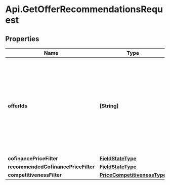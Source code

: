 # Api.GetOfferRecommendationsRequest

## Properties

Name | Type | Description | Notes
------------ | ------------- | ------------- | -------------
**offerIds** | **[String]** | Идентификаторы товаров, информация о которых нужна. ⚠️ Не используйте это поле одновременно с остальными фильтрами. Если вы хотите воспользоваться фильтрами, оставьте поле пустым. | [optional] 
**cofinancePriceFilter** | [**FieldStateType**](FieldStateType.md) |  | [optional] 
**recommendedCofinancePriceFilter** | [**FieldStateType**](FieldStateType.md) |  | [optional] 
**competitivenessFilter** | [**PriceCompetitivenessType**](PriceCompetitivenessType.md) |  | [optional] 



